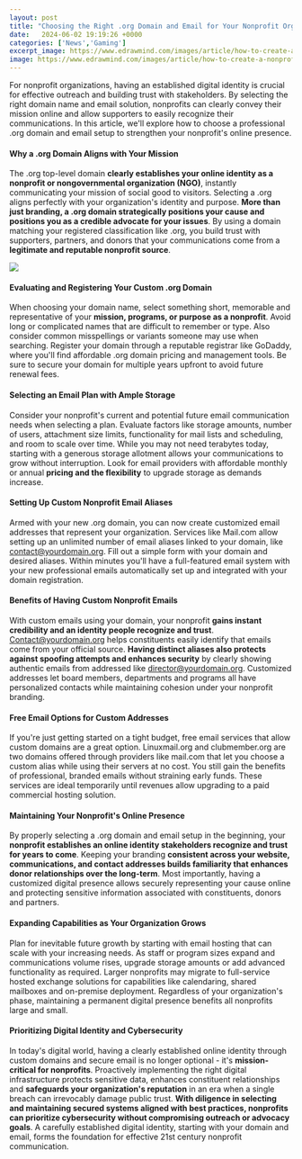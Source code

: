 ```yaml
---
layout: post
title: "Choosing the Right .org Domain and Email for Your Nonprofit Organization"
date:   2024-06-02 19:19:26 +0000
categories: ['News','Gaming']
excerpt_image: https://www.edrawmind.com/images/article/how-to-create-a-nonprofit-organizational-chart/cross-function-org-chart.png
image: https://www.edrawmind.com/images/article/how-to-create-a-nonprofit-organizational-chart/cross-function-org-chart.png
---
```


For nonprofit organizations, having an established digital identity is crucial for effective outreach and building trust with stakeholders. By selecting the right domain name and email solution, nonprofits can clearly convey their mission online and allow supporters to easily recognize their communications. In this article, we'll explore how to choose a professional .org domain and email setup to strengthen your nonprofit's online presence.
#### Why a .org Domain Aligns with Your Mission
The .org top-level domain **clearly establishes your online identity as a nonprofit or nongovernmental organization (NGO)**, instantly communicating your mission of social good to visitors. Selecting a .org aligns perfectly with your organization's identity and purpose. **More than just branding, a .org domain strategically positions your cause and positions you as a credible advocate for your issues**. By using a domain matching your registered classification like .org, you build trust with supporters, partners, and donors that your communications come from a **legitimate and reputable nonprofit source**.

![](https://www.slicestoshare.com/wp-content/uploads/2020/10/How-to-choose-the-right-domain-name-1-2048x1152.png)
#### Evaluating and Registering Your Custom .org Domain
When choosing your domain name, select something short, memorable and representative of your **mission, programs, or purpose as a nonprofit**. Avoid long or complicated names that are difficult to remember or type. Also consider common misspellings or variants someone may use when searching. Register your domain through a reputable registrar like GoDaddy, where you'll find affordable .org domain pricing and management tools. Be sure to secure your domain for multiple years upfront to avoid future renewal fees.
#### Selecting an Email Plan with Ample Storage  
Consider your nonprofit's current and potential future email communication needs when selecting a plan. Evaluate factors like storage amounts, number of users, attachment size limits, functionality for mail lists and scheduling, and room to scale over time. While you may not need terabytes today, starting with a generous storage allotment allows your communications to grow without interruption. Look for email providers with affordable monthly or annual **pricing and the flexibility** to upgrade storage as demands increase.
#### Setting Up Custom Nonprofit Email Aliases
Armed with your new .org domain, you can now create customized email addresses that represent your organization. Services like Mail.com allow setting up an unlimited number of email aliases linked to your domain, like contact@yourdomain.org. Fill out a simple form with your domain and desired aliases. Within minutes you'll have a full-featured email system with your new professional emails automatically set up and integrated with your domain registration. 
#### Benefits of Having Custom Nonprofit Emails
With custom emails using your domain, your nonprofit **gains instant credibility and an identity people recognize and trust**. Contact@yourdomain.org helps constituents easily identify that emails come from your official source. **Having distinct aliases also protects against spoofing attempts and enhances security** by clearly showing authentic emails from addressed like director@yourdomain.org. Customized addresses let board members, departments and programs all have personalized contacts while maintaining cohesion under your nonprofit branding.
#### Free Email Options for Custom Addresses
If you're just getting started on a tight budget, free email services that allow custom domains are a great option. Linuxmail.org and clubmember.org are two domains offered through providers like mail.com that let you choose a custom alias while using their servers at no cost. You still gain the benefits of professional, branded emails without straining early funds. These services are ideal temporarily until revenues allow upgrading to a paid commercial hosting solution. 
#### Maintaining Your Nonprofit's Online Presence
By properly selecting a .org domain and email setup in the beginning, your **nonprofit establishes an online identity stakeholders recognize and trust for years to come**. Keeping your branding **consistent across your website, communications, and contact addresses builds familiarity that enhances donor relationships over the long-term**. Most importantly, having a customized digital presence allows securely representing your cause online and protecting sensitive information associated with constituents, donors and partners.
#### Expanding Capabilities as Your Organization Grows  
Plan for inevitable future growth by starting with email hosting that can scale with your increasing needs. As staff or program sizes expand and communications volume rises, upgrade storage amounts or add advanced functionality as required. Larger nonprofits may migrate to full-service hosted exchange solutions for capabilities like calendaring, shared mailboxes and on-premise deployment. Regardless of your organization's phase, maintaining a permanent digital presence benefits all nonprofits large and small.
#### Prioritizing Digital Identity and Cybersecurity
In today's digital world, having a clearly established online identity through custom domains and secure email is no longer optional - it's **mission-critical for nonprofits**. Proactively implementing the right digital infrastructure protects sensitive data, enhances constituent relationships and **safeguards your organization's reputation** in an era when a single breach can irrevocably damage public trust. **With diligence in selecting and maintaining secured systems aligned with best practices, nonprofits can prioritize cybersecurity without compromising outreach or advocacy goals**. A carefully established digital identity, starting with your domain and email, forms the foundation for effective 21st century nonprofit communication.